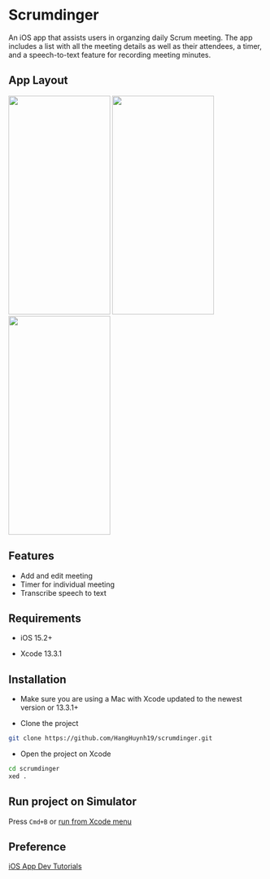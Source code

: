 # Scrumdinger

An iOS app that assists users in organzing daily Scrum meeting. The app includes a list with all the meeting details as well as their attendees, a timer, and a speech-to-text feature for recording meeting minutes. 

## App Layout
<img src="https://user-images.githubusercontent.com/48004616/168577341-9f370717-cd9e-49f7-bbfc-2cce232b6c66.png" width="200" height="430" />      <img src="https://user-images.githubusercontent.com/48004616/168577356-24b73a46-8b7e-4009-b366-63a279949ad8.png" width="200" height="430" />      <img src="https://user-images.githubusercontent.com/48004616/168577374-cc83f2b6-5413-4e84-9b26-559c21d65978.png" width="200" height="430" />

## Features 
- Add and edit meeting
- Timer for individual meeting 
- Transcribe speech to text 

## Requirements

- iOS 15.2+

- Xcode 13.3.1

## Installation

- Make sure you are using a Mac with Xcode updated to the newest version or 13.3.1+

- Clone the project

```zsh
git clone https://github.com/HangHuynh19/scrumdinger.git

```

- Open the project on Xcode

```zsh
cd scrumdinger
xed .
```

## Run project on Simulator

Press `Cmd+B` or [run from Xcode menu](https://developer.apple.com/documentation/xcode/running-your-app-in-the-simulator-or-on-a-device)

## Preference
[iOS App Dev Tutorials](https://developer.apple.com/tutorials/app-dev-training/getting-started-with-scrumdinger)
